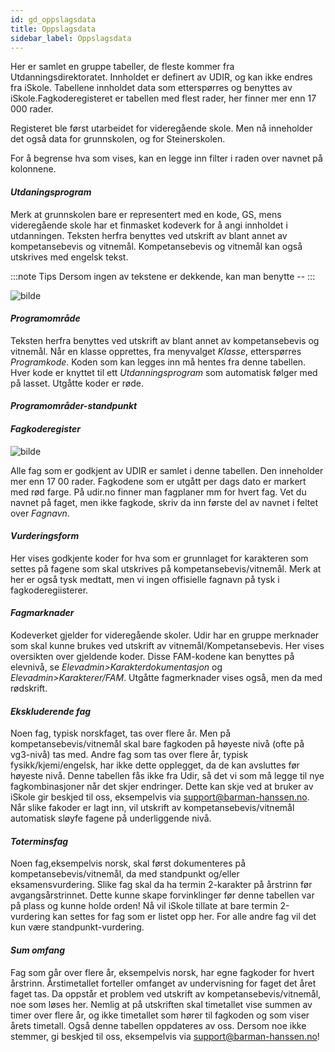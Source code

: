 ```yaml
---
id: gd_oppslagsdata
title: Oppslagsdata
sidebar_label: Oppslagsdata
---
```

Her er samlet en gruppe tabeller, de fleste kommer fra Utdanningsdirektoratet. Innholdet er definert av UDIR, og kan ikke endres fra iSkole. Tabellene innholdet data som etterspørres og benyttes av iSkole.Fagkoderegisteret er tabellen med flest rader, her finner mer enn 17 000 rader.

Registeret ble først utarbeidet for videregående skole. Men nå inneholder det også data for grunnskolen, og for Steinerskolen. 

For å begrense hva som vises, kan en legge inn filter i raden over navnet på kolonnene.

#### _Utdaningsprogram_

Merk at grunnskolen bare er representert med en kode, GS, mens videregående skole har et finmasket kodeverk for å angi innholdet i utdanningen. Teksten herfra benyttes ved utskrift av blant annet av kompetansebevis og vitnemål. Kompetansebevis og vitnemål kan også utskrives med engelsk tekst.

:::note Tips
Dersom ingen av tekstene er dekkende, kan man benytte --
:::

![bilde](https://user-images.githubusercontent.com/80097133/148767105-e055bd1a-2d0d-49d2-af6d-eeb5be250ce6.png)

#### _Programområde_

Teksten herfra benyttes ved utskrift av blant annet av kompetansebevis og vitnemål. Når en klasse opprettes, fra menyvalget _Klasse_, etterspørres _Programkode_. Koden som kan legges inn må hentes fra denne tabellen. Hver kode er knyttet til ett _Utdanningsprogram_ som automatisk følger med på lasset. Utgåtte koder er røde.

#### _Programområder-standpunkt_

#### _Fagkoderegister_

![bilde](https://user-images.githubusercontent.com/80097133/148937507-67d7138e-6e9a-4962-9418-539a230a6f48.png)

Alle fag som er godkjent av UDIR er samlet i denne tabellen. Den inneholder mer enn 17 00 rader. Fagkodene som er utgått per dags dato er markert med rød farge. På udir.no finner man fagplaner mm for hvert fag. Vet du navnet på faget, men ikke fagkode, skriv da inn første del av navnet i feltet over _Fagnavn_.

#### _Vurderingsform_

Her vises godkjente koder for hva som er grunnlaget for karakteren som settes på fagene som skal utskrives på kompetansebevis/vitnemål. Merk at her er også tysk medtatt, men vi ingen offisielle fagnavn på tysk i fagkoderegiisterer.

#### _Fagmarknader_

Kodeverket gjelder for videregående skoler. Udir har en gruppe merknader som skal kunne brukes ved utskrift av vitnemål/Kompetansebevis. Her vises oversikten over gjeldende koder. Disse FAM-kodene kan benyttes på elevnivå, se _Elevadmin>Karakterdokumentasjon_ og _Elevadmin>Karakterer/FAM_. Utgåtte fagmerknader vises også, men da med rødskrift.

#### _Ekskluderende fag_

Noen fag, typisk norskfaget, tas over flere år. Men på kompetansebevis/vitnemål skal bare fagkoden på høyeste nivå (ofte på vg3-nivå) tas med.  Andre fag som tas over flere år, typisk fysikk/kjemi/engelsk, har ikke dette opplegget, da de kan avsluttes før høyeste nivå. Denne tabellen fås ikke fra Udir, så det vi som må legge til nye fagkombinasjoner når det skjer endringer. Dette kan skje ved at bruker av iSkole gir beskjed til oss, eksempelvis via support@barman-hanssen.no. Når slike fakoder er lagt inn, vil utskrift av kompetansebevis/vitnemål automatisk sløyfe fagene på underliggende nivå.

#### _Toterminsfag_
Noen fag,eksempelvis norsk, skal først dokumenteres på kompetansebevis/vitnemål, da med standpunkt og/eller eksamensvurdering. Slike fag skal da ha termin 2-karakter på årstrinn før avgangsårstrinnet. Dette kunne skape forvinklinger før denne tabellen var på plass og kunne holde orden! Nå vil iSkole tillate at bare termin 2-vurdering kan settes for fag som er listet opp her. For alle andre fag vil det kun være standpunkt-vurdering.

#### _Sum omfang_

Fag som går over flere år, eksempelvis norsk, har egne fagkoder for hvert årstrinn. Årstimetallet forteller omfanget av undervisning for faget det året faget tas.
Da oppstår et problem ved utskrift av kompetansebevis/vitnemål, noe som løses her. Nemlig at på utskriften skal timetallet vise summen av timer over flere år, og ikke timetallet som hører til fagkoden og som viser årets timetall. Også denne tabellen oppdateres av oss. Dersom noe ikke stemmer, gi beskjed til oss, eksempelvis via support@barman-hanssen.no!
